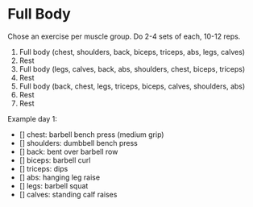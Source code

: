 # Full Body

Chose an exercise per muscle group. Do 2-4 sets of each, 10-12 reps.

1. Full body (chest, shoulders, back, biceps, triceps, abs, legs, calves)
2. Rest
3. Full body (legs, calves, back, abs, shoulders, chest, biceps, triceps)
4. Rest
5. Full body (back, chest, legs, triceps, biceps, calves, shoulders, abs)
6. Rest
7. Rest

Example day 1:
- [] chest: barbell bench press (medium grip)
- [] shoulders: dumbbell bench press
- [] back: bent over barbell row
- [] biceps: barbell curl
- [] triceps: dips
- [] abs: hanging leg raise
- [] legs: barbell squat
- [] calves: standing calf raises
